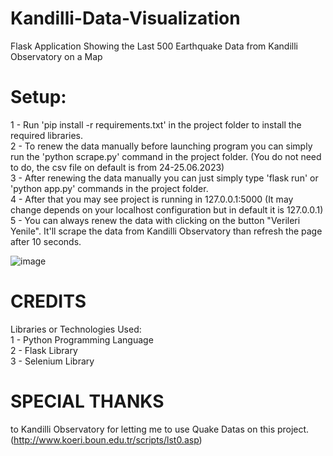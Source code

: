# Kandilli-Data-Visualization
Flask Application Showing the Last 500 Earthquake Data from Kandilli Observatory on a Map<br>
# Setup:<br>
1 - Run 'pip install -r requirements.txt' in the project folder to install the required libraries.<br>
2 - To renew the data manually before launching program you can simply run the 'python scrape.py' command in the project folder. (You do not need to do, the csv file on default is from 24-25.06.2023) <br>
3 - After renewing the data manually you can just simply type 'flask run' or 'python app.py' commands in the project folder. <br>
4 - After that you may see project is running in 127.0.0.1:5000 (It may change depends on your localhost configuration but in default it is 127.0.0.1) <br>
5 - You can always renew the data with clicking on the button "Verileri Yenile". It'll scrape the data from Kandilli Observatory than refresh the page after 10 seconds.

![image](https://github.com/erenozdeN12/Kandilli-Data-Visualization/assets/79940015/861fe28d-5fb2-4ecd-bb73-fe72e76f0c2f)

# CREDITS<br>
Libraries or Technologies Used: <br> 1 - Python Programming Language <br> 2 - Flask Library <br> 3 - Selenium Library <br>
# SPECIAL THANKS <br>
to Kandilli Observatory for letting me to use Quake Datas on this project. (http://www.koeri.boun.edu.tr/scripts/lst0.asp)

